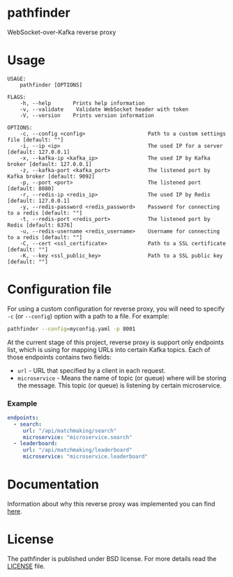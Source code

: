 # pathfinder
WebSocket-over-Kafka reverse proxy

# Usage
```
USAGE:
    pathfinder [OPTIONS]

FLAGS:
    -h, --help       Prints help information
    -v, --validate    Validate WebSocket header with token
    -V, --version    Prints version information

OPTIONS:
    -c, --config <config>                    Path to a custom settings file [default: ""]
    -i, --ip <ip>                            The used IP for a server [default: 127.0.0.1]
    -x, --kafka-ip <kafka_ip>                The used IP by Kafka broker [default: 127.0.0.1]
    -z, --kafka-port <kafka_port>            The listened port by Kafka broker [default: 9092]
    -p, --port <port>                        The listened port [default: 8080]
    -r, --redis-ip <redis_ip>                The used IP by Redis [default: 127.0.0.1]
    -y, --redis-password <redis_password>    Password for connecting to a redis [default: ""]
    -t, --redis-port <redis_port>            The listened port by Redis [default: 6376]
    -u, --redis-username <redis_username>    Username for connecting to a redis [default: ""]
    -C, --cert <ssl_certificate>             Path to a SSL certificate [default: ""]
    -K, --key <ssl_public_key>               Path to a SSL public key [default: ""]
```

# Configuration file
For using a custom configuration for reverse proxy, you will need to specify `-c` (or `--config`) option with a path to
a file. For example:
```bash
pathfinder --config=myconfig.yaml -p 8001
```
At the current stage of this project, reverse proxy is support only endpoints list, which is using for mapping URLs into certain Kafka topics.
Each of those endpoints contains two fields:
- `url` - URL that specified by a client in each request.
- `microservice` - Means the name of topic (or queue) where will be storing the message. This topic (or queue) is listening by certain microservice.

### Example
```yaml
endpoints:
  - search:
     url: "/api/matchmaking/search"
     microservice: "microservice.search"
  - leaderboard:
     url: "/api/matchmaking/leaderboard"
     microservice: "microservice.leaderboard"
```

# Documentation
Information about why this reverse proxy was implemented you can find [here](https://github.com/OpenMatchmaking/documentation/blob/master/docs/components.md#reverse-proxy).

# License
The pathfinder is published under BSD license. For more details read the [LICENSE](https://github.com/OpenMatchmaking/pathfinder/blob/master/LICENSE) file.
